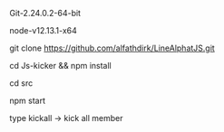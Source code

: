 Git-2.24.0.2-64-bit

node-v12.13.1-x64



git clone https://github.com/alfathdirk/LineAlphatJS.git


cd Js-kicker && npm install


cd src


npm start


type kickall -> kick all member


